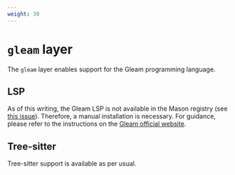 ```yaml
---
weight: 30
---
```


# `gleam` layer

The `gleam` layer enables support for the Gleam programming language.

## LSP

As of this writing, the Gleam LSP is not available in the Mason registry (see
[this issue](https://github.com/mason-org/mason-registry/pull/5911#issue-2324191120)).
Therefore, a manual installation is necessary. For guidance, please refer to the
instructions on the [Gleam official website](https://gleam.run/language-server/).

## Tree-sitter

Tree-sitter support is available as per usual.
